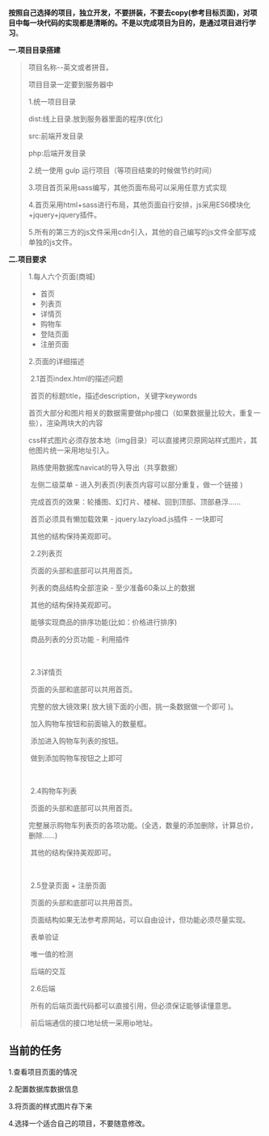 **按照自己选择的项目，独立开发，不要拼装，不要去copy(参考目标页面)，对项目中每一块代码的实现都是清晰的。不是以完成项目为目的，是通过项目进行学习**。

**一.项目目录搭建**

> 项目名称--英文或者拼音。
>
> 项目目录一定要到服务器中
>
> 1.统一项目目录
>
> dist:线上目录.放到服务器里面的程序(优化)
>
> src:前端开发目录
>
> php:后端开发目录
>
> 2.统一使用 gulp 运行项目（等项目结束的时候做节约时间）
>
> 3.项目首页采用sass编写，其他页面布局可以采用任意方式实现
>
> 4.首页采用html+sass进行布局，其他页面自行安排，js采用ES6模块化+jquery+jquery插件。
>
> 5.所有的第三方的js文件采用cdn引入，其他的自己编写的js文件全部写成单独的js文件。

 

**二.项目要求** 

> 1.每人六个页面(商城)
>
> - 首页 
> - 列表页 
> - 详情页 
> - 购物车 
> - 登陆页面 
> - 注册页面 
>
> 2.页面的详细描述 
>
> ​	2.1首页index.html的描述问题
>
> ​	首页的标题title，描述description，关键字keywords
>
> ​	首页大部分和图片相关的数据需要做php接口（如果数据量比较大，重复一些），渲染两块大的内容
>
> ​    css样式图片必须存放本地（img目录）可以直接拷贝原网站样式图片，其他图片统一采用地址引入。
>
> ​	熟练使用数据库navicat的导入导出（共享数据）
>
> ​	左侧二级菜单 - 进入列表页(列表页内容可以部分重复，做一个链接 ) 
>
> ​	完成首页的效果：轮播图、幻灯片、楼梯、回到顶部、顶部悬浮...... 
>
> ​    首页必须具有懒加载效果 - jquery.lazyload.js插件   - 一块即可
>
> ​	其他的结构保持美观即可。
>
> 
>
> ​    2.2列表页
>
> ​	页面的头部和底部可以共用首页。
>
> ​	列表的商品结构全部渲染 - 至少准备60条以上的数据  
>
> ​	其他的结构保持美观即可。
>
> ​	能够实现商品的排序功能(比如：价格进行排序)
>
> ​	商品列表的分页功能 - 利用插件
>
> ​	
>
> ​	2.3详情页
>
> ​	页面的头部和底部可以共用首页。
>
> ​	完整的放大镜效果(  放大镜下面的小图，挑一条数据做一个即可 )。
>
> ​	加入购物车按钮和前面输入的数量框。
>
> ​	添加进入购物车列表的按钮。
>
> ​	做到添加购物车按钮之上即可
>
> ​	
>
> ​	2.4购物车列表
>
> ​	页面的头部和底部可以共用首页。
>
> ​	完整展示购物车列表页的各项功能。(全选，数量的添加删除，计算总价，删除......) 
>
> ​	其他的结构保持美观即可。
>
> ​	
>
> ​	2.5登录页面 + 注册页面
>
> ​	页面的头部和底部可以共用首页。
>
> ​	页面结构如果无法参考原网站，可以自由设计，但功能必须尽量实现。
>
> ​	表单验证
>
> ​	唯一值的检测
>
> ​	后端的交互
>
> 
>
> ​	2.6后端
>
> ​	所有的后端页面代码都可以直接引用，但必须保证能够读懂意思。
>
> ​	前后端通信的接口地址统一采用ip地址。



## 当前的任务

1.查看项目页面的情况

2.配置数据库数据信息

3.将页面的样式图片存下来

4.选择一个适合自己的项目，不要随意修改。